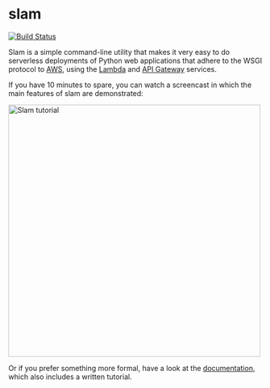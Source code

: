# slam

[![Build Status](https://travis-ci.org/miguelgrinberg/slam.png?branch=master)](https://travis-ci.org/miguelgrinberg/slam)

Slam is a simple command-line utility that makes it very easy to do serverless
deployments of Python web applications that adhere to the WSGI protocol to 
[AWS](https://aws.amazon.com), using the [Lambda](https://aws.amazon.com/lambda) and
[API Gateway](https://aws.amazon.com/api-gateway) services.

If you have 10 minutes to spare, you can watch a screencast in which the main
features of slam are demonstrated:

<a href="https://asciinema.org/a/98429?autoplay=1"><img src="https://asciinema.org/a/98429.png" alt="Slam tutorial" width="500"></a>

Or if you prefer something more formal, have a look at the 
[documentation](http://slam-python.readthedocs.io/en/latest/), which also
includes a written tutorial.
